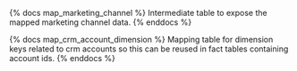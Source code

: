 {% docs map_marketing_channel %}
 Intermediate table to expose the mapped marketing channel data.
{% enddocs %}

{% docs map_crm_account_dimension %}
 Mapping table for dimension keys related to crm accounts so this can be reused in fact tables containing account ids.
{% enddocs %}